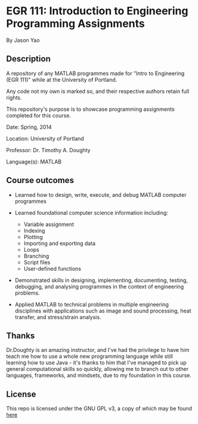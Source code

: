 # EGR 111: Introduction to Engineering Programming Assignments
By Jason Yao

## Description
A repository of any MATLAB programmes made for "Intro to Engineering (EGR 111)" 
while at the University of Portland.

Any code not my own is marked so, and their respective authors retain full rights. 

This repository's purpose is to showcase programming assignments completed for this course.

Date: Spring, 2014

Location: University of Portland

Professor: Dr. Timothy A. Doughty

Language(s): MATLAB

## Course outcomes
- Learned how to design, write, execute, and debug MATLAB computer programmes

- Learned foundational computer science information including:
	- Variable assignment
	- Indexing
	- Plotting
	- Importing and exporting data
	- Loops
	- Branching
	- Script files
	- User-defined functions

- Demonstrated skills in designing, implementing, documenting, testing, debugging, 
and analysing programmes in the context of engineering problems.

- Applied MATLAB to technical problems in multiple engineering disciplines with 
applications such as image and sound processing, heat transfer, and 
stress/strain analysis.

## Thanks
Dr.Doughty is an amazing instructor, and I've had the privilege to have him teach me 
how to use a whole new programming language while still learning how to use Java - 
it's thanks to him that I've managed to pick up general computational skills so quickly,
allowing me to branch out to other languages, frameworks, and mindsets, due to my
foundation in this course.

## License
This repo is licensed under the GNU GPL v3, a copy of which may be found [here](LICENSE)

